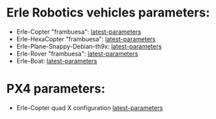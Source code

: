 # Erle Robotics vehicles parameters:

- Erle-Copter "frambuesa": [latest-parameters](https://raw.githubusercontent.com/erlerobot/erle_parameters/master/copter/frambuesa-12-10-2016-TGY-i6.param)
- Erle-HexaCopter "frambuesa": [latest-parameters](https://raw.githubusercontent.com/erlerobot/erle_parameters/master/hexa/frambuesa-X-frame-31-08-2017.param)
- Erle-Plane-Snappy-Debian-th9x: [latest-parameters](https://raw.githubusercontent.com/erlerobot/erle_parameters/master/plane/ErlePlane-Turnigy9x.param)
- Erle-Rover "frambuesa": [latest-parameters](https://github.com/erlerobot/erle_parameters/blob/master/rover/APMrover2-18-07-2017-frambuesa.param)
- Erle-Boat: [latest-parameters](https://raw.githubusercontent.com/erlerobot/erle_parameters/master/boat/boat-24-05-2016-TGY-i6.param)

# PX4 parameters:

- Erle-Copter quad X configuration [latest-parameters](https://github.com/erlerobot/erle_parameters/blob/master/PX4_PARAMETERS/Quad-X/parameters)
